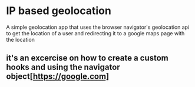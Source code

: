 # IP based geolocation 

A simple geolocation app that uses the browser navigator's geolocation api to get the location of a user and redirecting it to a google maps page with the location 

## it's an excercise on how to create a custom hooks and using the navigator object[https://google.com]
